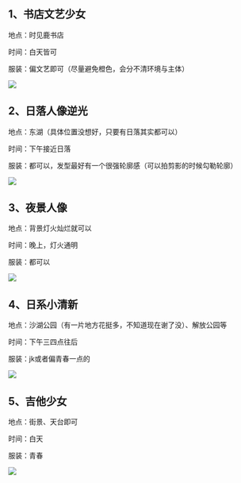 ## 1、书店文艺少女

地点：时见鹿书店

时间：白天皆可

服装：偏文艺即可（尽量避免橙色，会分不清环境与主体）

![](markdown_img/Pasted%20image%2020230428183826.png)


## 2、日落人像逆光

地点：东湖（具体位置没想好，只要有日落其实都可以）

时间：下午接近日落

服装：都可以，发型最好有一个很强轮廓感（可以拍剪影的时候勾勒轮廓）

![](markdown_img/Pasted%20image%2020230428185602.png)

## 3、夜景人像

地点：背景灯火灿烂就可以

时间：晚上，灯火通明

服装：都可以

![](markdown_img/Pasted%20image%2020230428191229.png)


## 4、日系小清新

地点：沙湖公园（有一片地方花挺多，不知道现在谢了没）、解放公园等

时间：下午三四点往后

服装：jk或者偏青春一点的

![](markdown_img/Pasted%20image%2020230428192003.png)

## 5、吉他少女

地点：街景、天台即可

时间：白天

服装：青春

![](markdown_img/Pasted%20image%2020230428192455.png)
